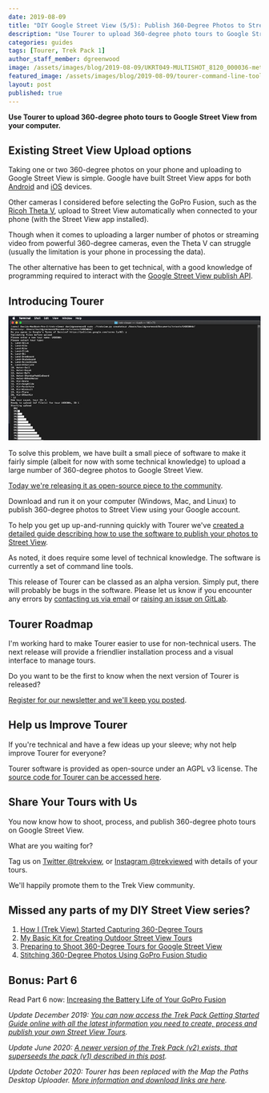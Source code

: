 ```yaml
---
date: 2019-08-09
title: "DIY Google Street View (5/5): Publish 360-Degree Photos to Street View"
description: "Use Tourer to upload 360-degree photo tours to Google Street View from your computer."
categories: guides
tags: [Tourer, Trek Pack 1]
author_staff_member: dgreenwood
image: /assets/images/blog/2019-08-09/UKRT049-MULTISHOT_8120_000036-meta.jpg
featured_image: /assets/images/blog/2019-08-09/tourer-command-line-tools-example.jpg
layout: post
published: true
---
```


**Use Tourer to upload 360-degree photo tours to Google Street View from your computer.**

## Existing Street View Upload options

Taking one or two 360-degree photos on your phone and uploading to Google Street View is simple. Google have built Street View apps for both [Android](https://play.google.com/store/apps/details?id=com.google.android.street) and [iOS](https://apps.apple.com/gb/app/google-street-view/id904418768) devices.

Other cameras I considered before selecting the GoPro Fusion, such as the [Ricoh Theta V](https://theta360.com/en/about/theta/v.html), upload to Street View automatically when connected to your phone (with the Street View app installed).

Though when it comes to uploading a larger number of photos or streaming video from powerful 360-degree cameras, even the Theta V can struggle (usually the limitation is your phone in processing the data).

The other alternative has been to get technical, with a good knowledge of programming required to interact with the [Google Street View publish API](https://developers.google.com/streetview/publish/).

## Introducing Tourer

<img class="img-fluid" src="/assets/images/blog/2019-08-09/tourer-command-line-tools-example.jpg" alt="Trek View  Tourer CLI Example" title="Trek View Tourer CLI Example" />

To solve this problem, we have built a small piece of software to make it fairly simple (albeit for now with some technical knowledge) to upload a large number of 360-degree photos to Google Street View.

[Today we're releasing it as open-source piece to the community](https://github.com/trek-view/tourer).

Download and run it on your computer (Windows, Mac, and Linux) to publish 360-degree photos to Street View using your Google account.

To help you get up up-and-running quickly with Tourer we've [created a detailed guide describing how to use the software to publish your photos to Street View](https://github.com/trek-view/tourer).

As noted, it does require some level of technical knowledge. The software is currently a set of command line tools.

This release of Tourer can be classed as an alpha version. Simply put, there will probably be bugs in the software. Please let us know if you encounter any errors by [contacting us via email](/contact) or [raising an issue on GitLab](https://github.com/trek-view/tourer/issues).

## Tourer Roadmap

I'm working hard to make Tourer easier to use for non-technical users. The next release will provide a friendlier installation process and a visual interface to manage tours.

Do you want to be the first to know when the next version of Tourer is released?

[Register for our newsletter and we'll keep you posted](https://www.mapthepaths.com).

## Help us Improve Tourer

If you're technical and have a few ideas up your sleeve; why not help improve Tourer for everyone?

Tourer software is provided as open-source under an AGPL v3 license. The [source code for Tourer can be accessed here](https://github.com/trek-view/tourer).

## Share Your Tours with Us

You now know how to shoot, process, and publish 360-degree photo tours on Google Street View.

What are you waiting for?

Tag us on [Twitter @trekview](https://twitter.com/trekview), or [Instagram @trekviewed](https://www.instagram.com/trekviewed/) with details of your tours.

We'll happily promote them to the Trek View community.

## Missed any parts of my DIY Street View series?

1. [How I (Trek View) Started Capturing 360-Degree Tours](/blog/2019/diy-google-street-view-part-1-how-trek-view-started)
2. [My Basic Kit for Creating Outdoor Street View Tours](/blog/2019/diy-google-street-view-part-2-my-street-view-kit)
3. [Preparing to Shoot 360-Degree Tours for Google Street View](/blog/2019/diy-google-street-view-part-3-preparing-to-shoot)
4. [Stitching 360-Degree Photos Using GoPro Fusion Studio](/blog/2019/diy-google-street-view-part-4-processing-photos/)

## Bonus: Part 6

Read Part 6 now: [Increasing the Battery Life of Your GoPro Fusion](/blog/2019/diy-google-street-view-part-6-increasing-gopro-fusion-battery-life)

_Update December 2019: [You can now access the Trek Pack Getting Started Guide online with all the latest information you need to create, process and publish your own Street View Tours](/trek-pack/version-one)._

_Update June 2020: [A newer version of the Trek Pack (v2) exists, that superseeds the pack (v1) described in this post](/blog/2020/announcing-trek-pack-v2)._

_Update October 2020: Tourer has been replaced with the Map the Paths Desktop Uploader. [More information and download links are here](/blog/2020/map-the-paths-desktop-uploader)._